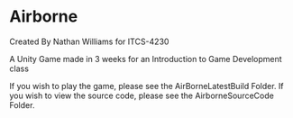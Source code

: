 # Airborne
Created By Nathan Williams for ITCS-4230

A Unity Game made in 3 weeks for an Introduction to Game Development class

If you wish to play the game, please see the AirBorneLatestBuild Folder.
If you wish to view the source code, please see the AirborneSourceCode Folder.

